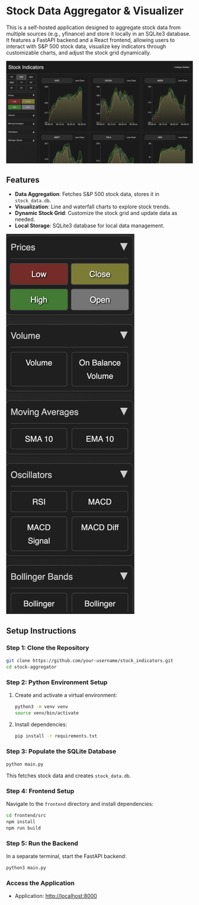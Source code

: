# Stock Data Aggregator & Visualizer

This is a self-hosted application designed to aggregate stock data from multiple sources (e.g., yfinance) and store it locally in an SQLite3 database. It features a FastAPI backend and a React frontend, allowing users to interact with S&P 500 stock data, visualize key indicators through customizable charts, and adjust the stock grid dynamically.

![Charts](docs/developer/static/charts.png)

## Features

- **Data Aggregation**: Fetches S&P 500 stock data, stores it in `stock_data.db`.
- **Visualization**: Line and waterfall charts to explore stock trends.
- **Dynamic Stock Grid**: Customize the stock grid and update data as needed.
- **Local Storage**: SQLite3 database for local data management.

![Sidebar](docs/developer/static/sidebar.png)

## Setup Instructions

### Step 1: Clone the Repository

```bash
git clone https://github.com/your-username/stock_indicators.git
cd stock-aggregator
```

### Step 2: Python Environment Setup

1. Create and activate a virtual environment:
   ```bash
   python3 -m venv venv
   source venv/bin/activate
   ```
2. Install dependencies:
   ```bash
   pip install -r requirements.txt
   ```

### Step 3: Populate the SQLite Database

```bash
python main.py
```

This fetches stock data and creates `stock_data.db`.

### Step 4: Frontend Setup

Navigate to the `frontend` directory and install dependencies:

```bash
cd frontend/src
npm install
npm run build
```

### Step 5: Run the Backend

In a separate terminal, start the FastAPI backend:

```bash
python3 main.py
```

### Access the Application

- Application: [http://localhost:8000](http://localhost:8000)

